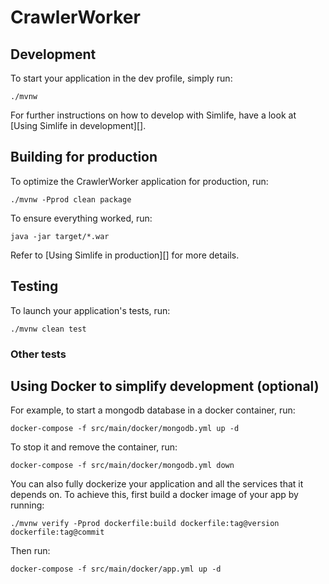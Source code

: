 # CrawlerWorker

## Development

To start your application in the dev profile, simply run:

    ./mvnw


For further instructions on how to develop with Simlife, have a look at [Using Simlife in development][].



## Building for production

To optimize the CrawlerWorker application for production, run:

    ./mvnw -Pprod clean package

To ensure everything worked, run:

    java -jar target/*.war


Refer to [Using Simlife in production][] for more details.

## Testing

To launch your application's tests, run:

    ./mvnw clean test
### Other tests



## Using Docker to simplify development (optional)

For example, to start a mongodb database in a docker container, run:

    docker-compose -f src/main/docker/mongodb.yml up -d

To stop it and remove the container, run:

    docker-compose -f src/main/docker/mongodb.yml down

You can also fully dockerize your application and all the services that it depends on.
To achieve this, first build a docker image of your app by running:

    ./mvnw verify -Pprod dockerfile:build dockerfile:tag@version dockerfile:tag@commit

Then run:

    docker-compose -f src/main/docker/app.yml up -d
